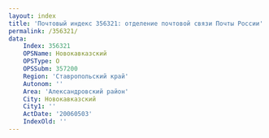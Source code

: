 ```yaml
---
layout: index
title: 'Почтовый индекс 356321: отделение почтовой связи Почты России'
permalink: /356321/
data:
    Index: 356321
    OPSName: Новокавказский
    OPSType: О
    OPSSubm: 357200
    Region: 'Ставропольский край'
    Autonom: ''
    Area: 'Александровский район'
    City: Новокавказский
    City1: ''
    ActDate: '20060503'
    IndexOld: ''
---
```

